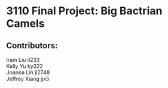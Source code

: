 # 3110 Final Project: Big Bactrian Camels

## Contributors:
Iram Liu il233\
Kelly Yu ky322\
Joanna Lin jl2748\
Jeffrey Xiang jjx5

